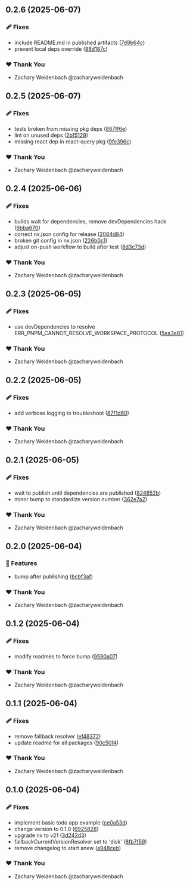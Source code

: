 ## 0.2.6 (2025-06-07)

### 🩹 Fixes

- include README.md in published artifacts ([7d9b64c](https://github.com/dataquail/chimeric/commit/7d9b64c))
- prevent local deps override ([88d187c](https://github.com/dataquail/chimeric/commit/88d187c))

### ❤️ Thank You

- Zachary Weidenbach @zacharyweidenbach

## 0.2.5 (2025-06-07)

### 🩹 Fixes

- tests broken from missing pkg deps ([887ff6e](https://github.com/dataquail/chimeric/commit/887ff6e))
- lint on unused deps ([2bf5129](https://github.com/dataquail/chimeric/commit/2bf5129))
- missing react dep in react-query pkg ([9fe396c](https://github.com/dataquail/chimeric/commit/9fe396c))

### ❤️ Thank You

- Zachary Weidenbach @zacharyweidenbach

## 0.2.4 (2025-06-06)

### 🩹 Fixes

- builds wait for dependencies, remove devDependencies hack ([6bba670](https://github.com/dataquail/chimeric/commit/6bba670))
- correct nx.json config for release ([2084d84](https://github.com/dataquail/chimeric/commit/2084d84))
- broken git config in nx.json ([226b0c1](https://github.com/dataquail/chimeric/commit/226b0c1))
- adjust on-push workflow to build after test ([8d3c73d](https://github.com/dataquail/chimeric/commit/8d3c73d))

### ❤️ Thank You

- Zachary Weidenbach @zacharyweidenbach

## 0.2.3 (2025-06-05)

### 🩹 Fixes

- use devDependencies to resolve ERR_PNPM_CANNOT_RESOLVE_WORKSPACE_PROTOCOL ([5ea3e81](https://github.com/dataquail/chimeric/commit/5ea3e81))

### ❤️ Thank You

- Zachary Weidenbach @zacharyweidenbach

## 0.2.2 (2025-06-05)

### 🩹 Fixes

- add verbose logging to troubleshoot ([87f1d60](https://github.com/dataquail/chimeric/commit/87f1d60))

### ❤️ Thank You

- Zachary Weidenbach @zacharyweidenbach

## 0.2.1 (2025-06-05)

### 🩹 Fixes

- wait to publish until dependencies are published ([824852b](https://github.com/dataquail/chimeric/commit/824852b))
- minor bump to standardize version number ([362e7a2](https://github.com/dataquail/chimeric/commit/362e7a2))

### ❤️ Thank You

- Zachary Weidenbach @zacharyweidenbach

## 0.2.0 (2025-06-04)

### 🚀 Features

- bump after publishing ([bcbf3af](https://github.com/dataquail/chimeric/commit/bcbf3af))

### ❤️ Thank You

- Zachary Weidenbach @zacharyweidenbach

## 0.1.2 (2025-06-04)

### 🩹 Fixes

- modify readmes to force bump ([9590a07](https://github.com/dataquail/chimeric/commit/9590a07))

### ❤️ Thank You

- Zachary Weidenbach @zacharyweidenbach

## 0.1.1 (2025-06-04)

### 🩹 Fixes

- remove fallback resolver ([ef48372](https://github.com/dataquail/chimeric/commit/ef48372))
- update readme for all packages ([90c50f4](https://github.com/dataquail/chimeric/commit/90c50f4))

### ❤️ Thank You

- Zachary Weidenbach @zacharyweidenbach

## 0.1.0 (2025-06-04)

### 🩹 Fixes

- implement basic todo app example ([ce0a53d](https://github.com/dataquail/chimeric/commit/ce0a53d))
- change version to 0.1.0 ([6925828](https://github.com/dataquail/chimeric/commit/6925828))
- upgrade nx to v21 ([3d242d3](https://github.com/dataquail/chimeric/commit/3d242d3))
- fallbackCurrentVersionResolver set to 'disk' ([8fb7f59](https://github.com/dataquail/chimeric/commit/8fb7f59))
- remove changelog to start anew ([a948ceb](https://github.com/dataquail/chimeric/commit/a948ceb))

### ❤️ Thank You

- Zachary Weidenbach @zacharyweidenbach